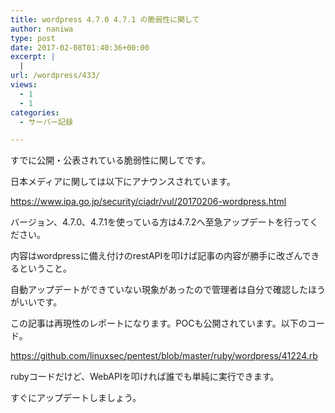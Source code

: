 ```yaml
---
title: wordpress 4.7.0 4.7.1 の脆弱性に関して
author: naniwa
type: post
date: 2017-02-08T01:40:36+00:00
excerpt: |
  |
url: /wordpress/433/
views:
  - 1
  - 1
categories:
  - サーバー記録

---
```

すでに公開・公表されている脆弱性に関してです。
  
日本メディアに関しては以下にアナウンスされています。
  
https://www.ipa.go.jp/security/ciadr/vul/20170206-wordpress.html

バージョン、4.7.0、4.7.1を使っている方は4.7.2へ至急アップデートを行ってください。

内容はwordpressに備え付けのrestAPIを叩けば記事の内容が勝手に改ざんできるということ。

自動アップデートができていない現象があったので管理者は自分で確認したほうがいいです。

この記事は再現性のレポートになります。POCも公開されています。以下のコード。
  
https://github.com/linuxsec/pentest/blob/master/ruby/wordpress/41224.rb
  
rubyコードだけど、WebAPIを叩ければ誰でも単純に実行できます。

すぐにアップデートしましょう。
